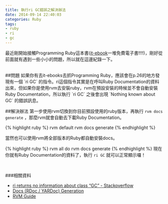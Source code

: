 ```yaml
---
title: 執行ri GC錯誤之解決辦法
date: 2014-09-14 22:40:03
categories: Ruby
tags:
- ruby
- ri
- gc
---
```


最近剛開始接觸Programming Ruby這本書([it-ebook](http://www.it-ebooks.info)一堆免費電子書!!!!)，剛好從前面就有遇到一些小小的問題，所以就在這邊紀錄一下。

<br>
##問題
如果你有去it-ebooks去抓Programming Ruby，應該會在p.26的地方發現有一個 `ri GC` 的指令。ri這個指令其實是在呼叫Ruby Documentation的資料出來，但如果你是使用rvm去安裝ruby，rvm在預設安裝的時候並不會自動安裝Ruby Documentation，所以執行 `ri GC` 之後會出現 `Nothing known about GC` 的錯誤訊息。

<br>

##解決辦法
第一步使用rvm切換到你目前預設使用的ruby版本，再執行 `rvm docs generate` ，那麼rvm就會自動去下載Ruby Documentation。


{% highlight ruby %}
    rvm default
    rvm docs generate
{% endhighlight %}

當然也可以使用rvm將全部版本的Ruby都自動安裝docs。

{% highlight ruby %}
    rvm all do rvm docs generate
{% endhighlight %}
現在你就有Ruby Documentation的資料了，執行 `ri GC` 就可以正常顯示囉！

<br>

###相關資料
- [ri returns no information about class “GC” - Stackoverflow](http://stackoverflow.com/questions/5252533/ri-returns-no-information-about-class-gc)
- [Docs (RDoc / YARDoc) Generation](https://rvm.io/rubies/docs)
- [RVM Guide](http://leohacker.github.io/blog/2013/12/21/rvm-guide/)